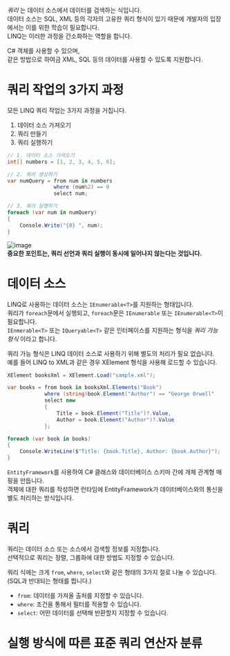 _쿼리_ 는 데이터 소스에서 데이터를 검색하는 식입니다.     
데이터 소스는 SQL, XML 등의 각자의 고유한 쿼리 형식이 있기 때문에 개발자의 입장에서는 이를 위한 학습이 필요합니다.    
LINQ는 이러한 과정을 간소화하는 역할을 합니다.     

C# 객체를 사용할 수 있으며,     
같은 방법으로 하여금 XML, SQL 등의 데이터를 사용할 수 있도록 지원합니다.

# 쿼리 작업의 3가지 과정
모든 LINQ 쿼리 작업는 3가지 과정을 거칩니다.       

1. 데이터 소스 가져오기
2. 쿼리 만들기
3. 쿼리 실행하기

```cs
// 1. 데이터 소스 가져오기
int[] numbers = [1, 2, 3, 4, 5, 6];

// 2. 쿼리 생성하기
var numQuery = from num in numbers
               where (num%2) == 0
               select num;

// 3. 쿼리 실행하기
foreach (var num in numQuery)
{
    Console.Write("{0} ", num);
}
```

![image](https://github.com/user-attachments/assets/9ea73bf4-daba-4f8e-84d6-690a4a375fe1)       
**중요한 포인트는, 쿼리 선언과 쿼리 실행이 동시에 일어나지 않는다는 것입니다.**

# 데이터 소스
LINQ로 사용하는 데이터 소스는 `IEnumerable<T>`를 지원하는 형태입니다.      
쿼리가 `foreach`문에서 실행되고, `foreach`문은 `IEnumerable` 또는 `IEnumerable<T>`이 필요합니다.      
`IEnmerable<T>` 또는 `IQueryable<T>` 같은 인터페이스를 지원하는 형식을 _쿼리 가능 형식_ 이라고 합니다.      

쿼리 가능 형식은 LINQ 데이터 소스로 사용하기 위해 별도의 처리가 필요 없습니다.     
예를 들어 LINQ to XML과 같은 경우 XElement 형식을 사용해 로드할 수 있습니다.
```cs
XElement booksXml = XElement.Load("sample.xml");

var books = from book in booksXml.Elements("Book")
            where (string)book.Element("Author") == "George Orwell"
            select new
            {
                Title = book.Element("Title")?.Value,
                Author = book.Element("Author")?.Value
            };

foreach (var book in books)
{
    Console.WriteLine($"Title: {book.Title}, Author: {book.Author}");
}
```

`EntityFramework`를 사용하여 C# 클래스와 데이터베이스 스키마 간에 개체 관계형 매핑을 만듭니다.     
객체에 대한 쿼리를 작성하면 런타임에 EntityFramework가 데이터베이스와의 통신을 별도 처리하는 방식입니다.    

# 쿼리
쿼리는 데이터 소스 또는 소스에서 검색할 정보를 지정합니다.       
선택적으로 쿼리는 정렬, 그룹화에 대한 방법도 지정할 수 있습니다.      

쿼리 식에는 크게 `from`, `where`, `select`와 같은 형태의 3가지 절로 나눌 수 있습니다.    
(SQL과 반대되는 형태를 띕니다.)      
- `from`: 데이터를 가져올 출처를 지정할 수 있습니다.
- `where`: 조건을 통해서 필터를 적용할 수 있습니다.
- `select`: 어떤 데이터를 선택해 반환할지 지정할 수 있습니다.

# 실행 방식에 따른 표준 쿼리 연산자 분류
